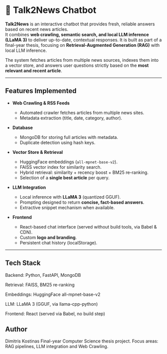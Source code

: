 # 📰 Talk2News Chatbot

**Talk2News** is an interactive chatbot that provides fresh, reliable answers based on recent news articles.  
It combines **web crawling, semantic search, and local LLM inference (LLaMA 3)** to deliver up-to-date, contextual responses.
It is built as part of a final-year thesis, focusing on **Retrieval-Augmented Generation (RAG)** with local LLM inference.

The system fetches articles from multiple news sources, indexes them into a vector store, and answers user questions strictly based on the **most relevant and recent article**.

---

##  Features Implemented

- **Web Crawling & RSS Feeds**
  - Automated crawler fetches articles from multiple news sites.
  - Metadata extraction (title, date, category, author).

- **Database**
  - MongoDB for storing full articles with metadata.
  - Duplicate detection using hash keys.

- **Vector Store & Retrieval**
  - HuggingFace embeddings (`all-mpnet-base-v2`).
  - FAISS vector index for similarity search.
  - Hybrid retrieval: similarity + recency boost + BM25 re-ranking.
  - Selection of a **single best article** per query.

- **LLM Integration**
  - Local inference with **LLaMA 3** (quantized GGUF).
  - Prompting designed to return **concise, fact-based answers**.
  - Extractive snippet mechanism when available.

- **Frontend**
  - React-based chat interface (served without build tools, via Babel & CDN).
  - Custom **logo and branding**.
  - Persistent chat history (localStorage).

---

## Tech Stack

  Backend: Python, FastAPI, MongoDB

  Retrieval: FAISS, BM25 re-ranking

  Embeddings: HuggingFace all-mpnet-base-v2

  LLM: LLaMA 3 (GGUF, via llama-cpp-python)

  Frontend: React (served via Babel, no build step)

  ## Author

  Dimitris Kostinas
  Final-year Computer Science thesis project.
  Focus areas: RAG pipelines, LLM integration and Web Crawling.
